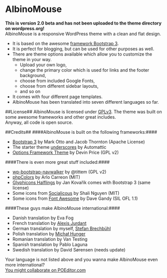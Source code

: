 AlbinoMouse
===========

**This is version 2.0 beta and has not been uploaded to the theme directory on wordpress.org!**  
AlbinoMouse is a responsive WordPress theme with a clean and flat design.
* It is based on the awesome <a href="https://github.com/twbs/bootstrap">framework Bootstrap 3</a>.
* It is perfect for blogging, but can be used for other purposes as well.
* There are theme options available which allow you to customize the theme in your way. 
	* Upload your own logo,
	* change the primary color which is used for links and the footer background,
	* choose from included Google Fonts,
	* choose from different sidebar layouts,
	* and so on
* It comes with four different page templates.
* AlbinoMouse has been translated into seven different languages so far.

##License##
AlbinoMouse is licensed under [GPLv3](https://github.com/pixelstrolch/AlbinoMouse/blob/master/license.txt). The theme was built on some awesome frameworks and other great includes.  
Anyway, all code is open source.

##Credits##
####AlbinoMouse is built on the following frameworks:####
* [Bootstrap 3](https://github.com/twbs/bootstrap) by Mark Otto and Jacob Thornton (Apache License)
* The starter theme [underscores](https://github.com/Automattic/_s) by Automattic
* [Options Framework Theme](https://github.com/devinsays/options-framework-theme) by Devin Price (GPL v2)

####There is even more great stuff included:####
* [wp-bootstrap-navwalker](https://github.com/twittem/wp-bootstrap-navwalker) by @tittem (GPL v2)
* [phpColors](https://github.com/mexitek/phpColors) by Arlo Carreon (MIT)
* [Glyphicons Halflings](http://glyphicons.com) by Jan Kovařík comes with Bootstrap 3 (same license)
* Some icons from [Socialicous](https://github.com/shalinguyen/socialicious) by Shali Nguyen (MIT)
* Some icons from [Font Awesome](https://github.com/FortAwesome/Font-Awesome/) by Dave Gandy (SIL OFL 1.1)

####These guys make AlbinoMouse international:####
* Danish translation by Eva Fog
* French translation by [Alexis Jurdant](http://effingo.be/)
* German translation by myself, [Stefan Brechbühl](http://www.pixelstrol.ch/)
* Polish translation by [Michał Hunger](http://blog.13mhz.kapa.pl/)
* Romanian translation by Van Testing
* Spanish translation by Pablo Laguna
* Swedish translation by David Sørensen (needs update)

Your language is not listed above and you wanna make AlbinoMouse even more international?<br/>
[You might collaborate on POEditor.com](https://poeditor.com/join/project?hash=a014ba485142acb471bb0b5394ee345a)
